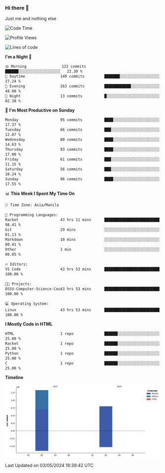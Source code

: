 ### Hi there 👋

Just me and nothing else


<!--START_SECTION:waka-->
![Code Time](http://img.shields.io/badge/Code%20Time-211%20hrs%2038%20mins-blue)

![Profile Views](http://img.shields.io/badge/Profile%20Views-9-blue)

![Lines of code](https://img.shields.io/badge/From%20Hello%20World%20I%27ve%20Written-2.1%20million%20lines%20of%20code-blue)

**I'm a Night 🦉** 

```text
🌞 Morning                122 commits         ██████░░░░░░░░░░░░░░░░░░░   22.30 % 
🌆 Daytime                149 commits         ███████░░░░░░░░░░░░░░░░░░   27.24 % 
🌃 Evening                263 commits         ████████████░░░░░░░░░░░░░   48.08 % 
🌙 Night                  13 commits          █░░░░░░░░░░░░░░░░░░░░░░░░   02.38 % 
```
📅 **I'm Most Productive on Sunday** 

```text
Monday                   95 commits          ████░░░░░░░░░░░░░░░░░░░░░   17.37 % 
Tuesday                  66 commits          ███░░░░░░░░░░░░░░░░░░░░░░   12.07 % 
Wednesday                80 commits          ████░░░░░░░░░░░░░░░░░░░░░   14.63 % 
Thursday                 93 commits          ████░░░░░░░░░░░░░░░░░░░░░   17.00 % 
Friday                   61 commits          ███░░░░░░░░░░░░░░░░░░░░░░   11.15 % 
Saturday                 56 commits          ███░░░░░░░░░░░░░░░░░░░░░░   10.24 % 
Sunday                   96 commits          ████░░░░░░░░░░░░░░░░░░░░░   17.55 % 
```


📊 **This Week I Spent My Time On** 

```text
🕑︎ Time Zone: Asia/Manila

💬 Programming Languages: 
Racket                   43 hrs 11 mins      █████████████████████████   98.41 % 
Git                      29 mins             ░░░░░░░░░░░░░░░░░░░░░░░░░   01.13 % 
Markdown                 10 mins             ░░░░░░░░░░░░░░░░░░░░░░░░░   00.41 % 
Other                    1 min               ░░░░░░░░░░░░░░░░░░░░░░░░░   00.05 % 

🔥 Editors: 
VS Code                  43 hrs 53 mins      █████████████████████████   100.00 % 

🐱‍💻 Projects: 
OSSU-Computer-Science-Cou43 hrs 53 mins      █████████████████████████   100.00 % 

💻 Operating System: 
Linux                    43 hrs 53 mins      █████████████████████████   100.00 % 
```

**I Mostly Code in HTML** 

```text
HTML                     1 repo              ██████░░░░░░░░░░░░░░░░░░░   25.00 % 
Racket                   1 repo              ██████░░░░░░░░░░░░░░░░░░░   25.00 % 
Python                   1 repo              ██████░░░░░░░░░░░░░░░░░░░   25.00 % 
C                        1 repo              ██████░░░░░░░░░░░░░░░░░░░   25.00 % 
```



**Timeline**

![Lines of Code chart](https://raw.githubusercontent.com/brutist/brutist/main/assets/bar_graph.png)


 Last Updated on 03/05/2024 18:39:42 UTC
<!--END_SECTION:waka-->
